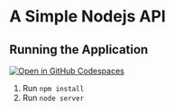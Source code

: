 # A Simple Nodejs API

## Running the Application

[![Open in GitHub Codespaces](https://github.com/codespaces/badge.svg) ](https://codespaces.new/coderonfleek/simple-node-api)

1. Run `npm install`
2. Run `node server`
